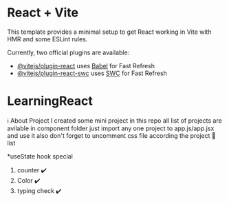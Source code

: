 # React + Vite

This template provides a minimal setup to get React working in Vite with HMR and some ESLint rules.

Currently, two official plugins are available:

- [@vitejs/plugin-react](https://github.com/vitejs/vite-plugin-react/blob/main/packages/plugin-react/README.md) uses [Babel](https://babeljs.io/) for Fast Refresh
- [@vitejs/plugin-react-swc](https://github.com/vitejs/vite-plugin-react-swc) uses [SWC](https://swc.rs/) for Fast Refresh
# LearningReact
ℹ️ About Project
I created some mini project in this repo all list of projects are avilable in component folder 
just import any one project to app.js/app.jsx and use it also don't forget to uncomment css file according the project 🙂
list

*useState hook special
1. counter ✔️
2. Color ✔️
3. typing check ✔️
   

